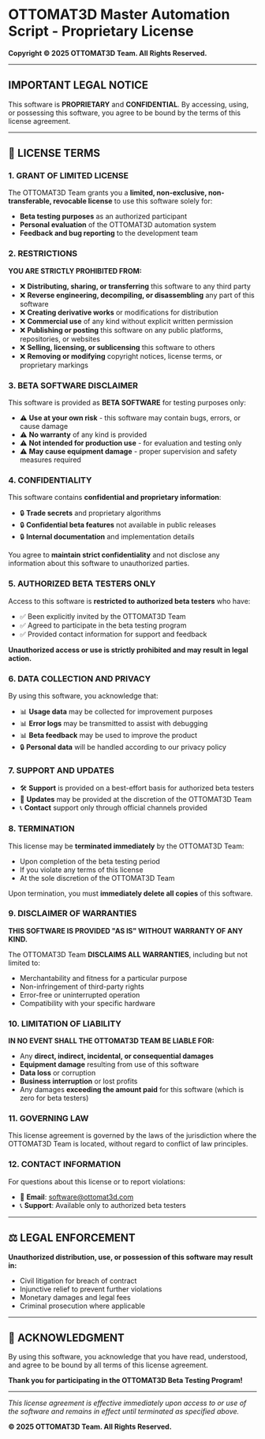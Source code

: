 # OTTOMAT3D Master Automation Script - Proprietary License

**Copyright © 2025 OTTOMAT3D Team. All Rights Reserved.**

---

## IMPORTANT LEGAL NOTICE

This software is **PROPRIETARY** and **CONFIDENTIAL**. By accessing, using, or possessing this software, you agree to be bound by the terms of this license agreement.

---

## 📜 **LICENSE TERMS**

### **1. GRANT OF LIMITED LICENSE**

The OTTOMAT3D Team grants you a **limited, non-exclusive, non-transferable, revocable license** to use this software solely for:
- **Beta testing purposes** as an authorized participant
- **Personal evaluation** of the OTTOMAT3D automation system
- **Feedback and bug reporting** to the development team

### **2. RESTRICTIONS**

**YOU ARE STRICTLY PROHIBITED FROM:**

- ❌ **Distributing, sharing, or transferring** this software to any third party
- ❌ **Reverse engineering, decompiling, or disassembling** any part of this software
- ❌ **Creating derivative works** or modifications for distribution
- ❌ **Commercial use** of any kind without explicit written permission
- ❌ **Publishing or posting** this software on any public platforms, repositories, or websites
- ❌ **Selling, licensing, or sublicensing** this software to others
- ❌ **Removing or modifying** copyright notices, license terms, or proprietary markings

### **3. BETA SOFTWARE DISCLAIMER**

This software is provided as **BETA SOFTWARE** for testing purposes only:

- ⚠️ **Use at your own risk** - this software may contain bugs, errors, or cause damage
- ⚠️ **No warranty** of any kind is provided
- ⚠️ **Not intended for production use** - for evaluation and testing only
- ⚠️ **May cause equipment damage** - proper supervision and safety measures required

### **4. CONFIDENTIALITY**

This software contains **confidential and proprietary information**:

- 🔒 **Trade secrets** and proprietary algorithms
- 🔒 **Confidential beta features** not available in public releases
- 🔒 **Internal documentation** and implementation details

You agree to **maintain strict confidentiality** and not disclose any information about this software to unauthorized parties.

### **5. AUTHORIZED BETA TESTERS ONLY**

Access to this software is **restricted to authorized beta testers** who have:
- ✅ Been explicitly invited by the OTTOMAT3D Team
- ✅ Agreed to participate in the beta testing program
- ✅ Provided contact information for support and feedback

**Unauthorized access or use is strictly prohibited and may result in legal action.**

### **6. DATA COLLECTION AND PRIVACY**

By using this software, you acknowledge that:
- 📊 **Usage data** may be collected for improvement purposes
- 📊 **Error logs** may be transmitted to assist with debugging
- 📊 **Beta feedback** may be used to improve the product
- 🔒 **Personal data** will be handled according to our privacy policy

### **7. SUPPORT AND UPDATES**

- 🛠️ **Support** is provided on a best-effort basis for authorized beta testers
- 🔄 **Updates** may be provided at the discretion of the OTTOMAT3D Team
- 📞 **Contact** support only through official channels provided

### **8. TERMINATION**

This license may be **terminated immediately** by the OTTOMAT3D Team:
- Upon completion of the beta testing period
- If you violate any terms of this license
- At the sole discretion of the OTTOMAT3D Team

Upon termination, you must **immediately delete all copies** of this software.

### **9. DISCLAIMER OF WARRANTIES**

**THIS SOFTWARE IS PROVIDED "AS IS" WITHOUT WARRANTY OF ANY KIND.**

The OTTOMAT3D Team **DISCLAIMS ALL WARRANTIES**, including but not limited to:
- Merchantability and fitness for a particular purpose
- Non-infringement of third-party rights
- Error-free or uninterrupted operation
- Compatibility with your specific hardware

### **10. LIMITATION OF LIABILITY**

**IN NO EVENT SHALL THE OTTOMAT3D TEAM BE LIABLE FOR:**
- Any **direct, indirect, incidental, or consequential damages**
- **Equipment damage** resulting from use of this software
- **Data loss** or corruption
- **Business interruption** or lost profits
- Any damages **exceeding the amount paid** for this software (which is zero for beta testers)

### **11. GOVERNING LAW**

This license agreement is governed by the laws of the jurisdiction where the OTTOMAT3D Team is located, without regard to conflict of law principles.

### **12. CONTACT INFORMATION**

For questions about this license or to report violations:

- 📧 **Email**: software@ottomat3d.com
- 📞 **Support**: Available only to authorized beta testers

---

## ⚖️ **LEGAL ENFORCEMENT**

**Unauthorized distribution, use, or possession of this software may result in:**
- Civil litigation for breach of contract
- Injunctive relief to prevent further violations
- Monetary damages and legal fees
- Criminal prosecution where applicable

---

## 🤝 **ACKNOWLEDGMENT**

By using this software, you acknowledge that you have read, understood, and agree to be bound by all terms of this license agreement.

**Thank you for participating in the OTTOMAT3D Beta Testing Program!**

---

*This license agreement is effective immediately upon access to or use of the software and remains in effect until terminated as specified above.*

**© 2025 OTTOMAT3D Team. All Rights Reserved.**
